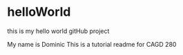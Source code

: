 # helloWorld
this is my hello world gitHub project

My name is Dominic
This is a tutorial readme for CAGD 280
